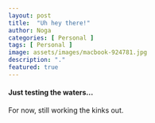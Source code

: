 ```yaml
---
layout: post
title:  "Uh hey there!"
author: Noga
categories: [ Personal ]
tags: [ Personal ]
image: assets/images/macbook-924781.jpg
description: "."
featured: true
---
```


#### Just testing the waters...
For now, still working the kinks out.
